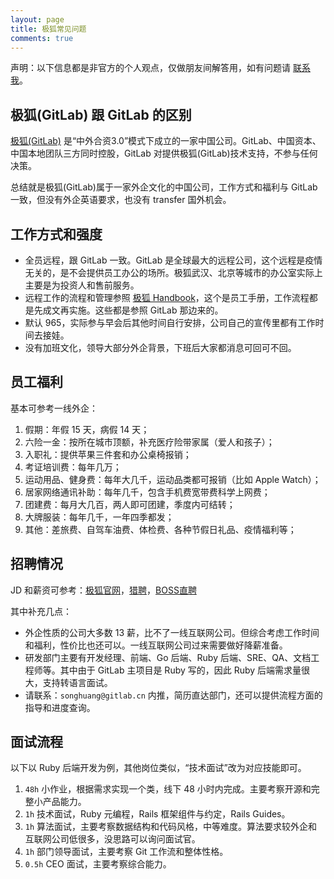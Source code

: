 ```yaml
---
layout: page
title: 极狐常见问题
comments: true
---
```


声明：以下信息都是非官方的个人观点，仅做朋友间解答用，如有问题请 [联系我](mailto:songhuang#gitlab.cn)。

## 极狐(GitLab) 跟 GitLab 的区别

[极狐(GitLab)](https://gitlab.cn/company) 是“中外合资3.0”模式下成立的一家中国公司。GitLab、中国资本、中国本地团队三方同时控股，GitLab 对提供极狐(GitLab)技术支持，不参与任何决策。

总结就是极狐(GitLab)属于一家外企文化的中国公司，工作方式和福利与 GitLab 一致，但没有外企英语要求，也没有 transfer 国外机会。

## 工作方式和强度

- 全员远程，跟 GitLab 一致。GitLab 是全球最大的远程公司，这个远程是疫情无关的，是不会提供员工办公的场所。极狐武汉、北京等城市的办公室实际上主要是为投资人和售前服务。
- 远程工作的流程和管理参照 [极狐 Handbook](https://gitlab.cn/handbook)，这个是员工手册，工作流程都是先成文再实施。这些都是参照 GitLab 那边来的。
- 默认 965，实际参与早会后其他时间自行安排，公司自己的宣传里都有工作时间去接娃。
- 没有加班文化，领导大部分外企背景，下班后大家都消息可回可不回。

## 员工福利

基本可参考一线外企：

1. 假期：年假 15 天，病假 14 天；
1. 六险一金：按所在城市顶额，补充医疗险带家属（爱人和孩子）；
1. 入职礼：提供苹果三件套和办公桌椅报销；
1. 考证培训费：每年几万；
1. 运动用品、健身费：每年大几千，运动品类都可报销（比如 Apple Watch）；
1. 居家网络通讯补助：每年几千，包含手机费宽带费科学上网费；
1. 团建费：每月大几百，两人即可团建，季度内可结转；
1. 大牌服装：每年几千，一年四季都发；
1. 其他：差旅费、自驾车油费、体检费、各种节假日礼品、疫情福利等；

## 招聘情况

JD 和薪资可参考：[极狐官网](https://gitlab.cn/careers)，[猎聘](https://www.liepin.com/company/13022811/)，[BOSS直聘](https://www.zhipin.com/gongsi/ab8f0c1653106a691n1z2Nu7FFM~.html)

其中补充几点：

- 外企性质的公司大多数 13 薪，比不了一线互联网公司。但综合考虑工作时间和福利，性价比也还可以。一线互联网公司过来需要做好降薪准备。
- 研发部门主要有开发经理、前端、Go 后端、Ruby 后端、SRE、QA、文档工程师等。其中由于 GitLab 主项目是 Ruby 写的，因此 Ruby 后端需求量很大，支持转语言面试。
- 请联系：`songhuang@gitlab.cn` 内推，简历直达部门，还可以提供流程方面的指导和进度查询。

## 面试流程

以下以 Ruby 后端开发为例，其他岗位类似，“技术面试”改为对应技能即可。

1. `48h` 小作业，根据需求实现一个类，线下 48 小时内完成。主要考察开源和完整小产品能力。
1. `1h` 技术面试，Ruby 元编程，Rails 框架组件与约定，Rails Guides。
1. `1h` 算法面试，主要考察数据结构和代码风格，中等难度。算法要求较外企和互联网公司低很多，没思路可以询问面试官。
1. `1h` 部门领导面试，主要考察 Git 工作流和整体性格。
1. `0.5h` CEO 面试，主要考察综合能力。
